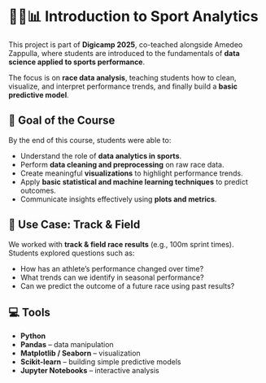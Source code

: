 # 🏃‍♂️📊 Introduction to Sport Analytics

This project is part of **Digicamp 2025**, co-teached alongside Amedeo Zappulla, where students are introduced to the fundamentals of **data science applied to sports performance**.

The focus is on **race data analysis**, teaching students how to clean, visualize, and interpret performance trends, and finally build a **basic predictive model**.

## 🎯 Goal of the Course
By the end of this course, students were able to:

- Understand the role of **data analytics in sports**.  
- Perform **data cleaning and preprocessing** on raw race data.  
- Create meaningful **visualizations** to highlight performance trends.  
- Apply **basic statistical and machine learning techniques** to predict outcomes.  
- Communicate insights effectively using **plots and metrics**.

## 🏅 Use Case: Track & Field
We worked with **track & field race results** (e.g., 100m sprint times). Students explored questions such as:

- How has an athlete’s performance changed over time?  
- What trends can we identify in seasonal performance?  
- Can we predict the outcome of a future race using past results?  

## 💻 Tools
- **Python**  
- **Pandas** – data manipulation  
- **Matplotlib / Seaborn** – visualization  
- **Scikit-learn** – building simple predictive models  
- **Jupyter Notebooks** – interactive analysis 
